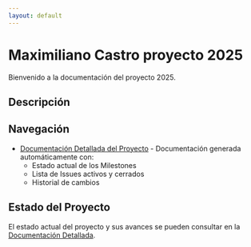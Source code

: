 ```yaml
---
layout: default
---
```


# Maximiliano Castro proyecto 2025

Bienvenido a la documentación del proyecto 2025.

## Descripción



## Navegación

- [Documentación Detallada del Proyecto](project-documentation.html) - Documentación generada automáticamente con:
  - Estado actual de los Milestones
  - Lista de Issues activos y cerrados
  - Historial de cambios

## Estado del Proyecto

El estado actual del proyecto y sus avances se pueden consultar en la [Documentación Detallada](project-documentation.html).